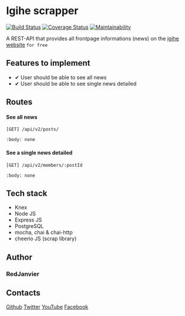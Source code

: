 # Igihe scrapper

[![Build Status](https://travis-ci.org/RedJanvier/scrap-igihe.svg?branch=develop)](https://travis-ci.org/RedJanvier/scrap-igihe)
[![Coverage Status](https://coveralls.io/repos/github/RedJanvier/scrap-igihe/badge.svg?branch=ft-project-setup)](https://coveralls.io/github/RedJanvier/scrap-igihe?branch=ft-project-setup)
[![Maintainability](https://api.codeclimate.com/v1/badges/c74c048c9917791736ab/maintainability)](https://codeclimate.com/github/RedJanvier/scrap-igihe/maintainability)

A REST-API that provides all frontpage informations (news) on the [igihe website](http://igihe.com) `for free`

## Features to implement

- ✔ User should be able to see all news
- ✔ User should be able to see single news detailed

## Routes

#### See all news

```
[GET] /api/v2/posts/

:body: none
```

#### See a single news detailed

```
[GET] /api/v2/members/:postId

:body: none
```

## Tech stack

- Knex
- Node JS
- Express JS
- PostgreSQL
- mocha, chai & chai-http
- cheerio JS (scrap library)

## Author

### **RedJanvier**

## Contacts

[Github](https://github.com/RedJanvier)
[Twitter](https://twitter.com/red_janvier)
[YouTube](https://www.youtube.com/channel/UCrQBNajZa-ibHBerJQ0kAiQ)
[Facebook](https://facebook.com/jan.h.red)
